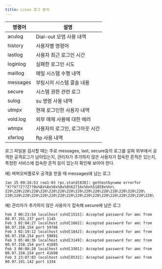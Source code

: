 ```yaml
---
title: Linux 로그 분석
---
```


|명령어|설명|
|----|---|
|aculog|Dial-out 모뎀 사용 내역|
|history|사용자별 명령어|
|lastlog|사용자 최근 로그인 시간|
|loginlog|실패한 로그인 시도|
|maillog|메일 시스템 수행 내역|
|messages|부팅시의 시스템 콜솔 내용|
|secure|시스템 권한 관련 로그|
|sulog|su 명령 사용 내역|
|utmpx|현재 로그인한 사용자 내역|
|vold.log|외부 매체 사용에 대한 에러|
|wtmpx|사용자의 로그인, 로그아웃 시간|
|xferlog|ftp 사용 내역|

로그 파일을 검사할 때는 주로 messages, last, secure등의 로그를 살펴 외부에서 공격한 공격로그가 남아있는지, 관리자가 추가하지 않은 사용자가 접속한 흔적은 있는지, 특정한 서비스에 접속한 흔적 등이 있는지 확인해 보아야 한다.

예) 버퍼오버플로우 공격을 받을 때 messages에 남는 로그

```
Jan 15 09:16:53 roo1-03 rpc.statd[838]: gethostbyname errorfor
^X??X??Z??Z??8x%8x%8x%8x%8x%8%62716x%hn%51859x%hn\
220\220\220\220\220\220\220\220\220\220\220\220\220\220\220\220\
220\220\220\220\220\220\220\220\220\220\220\220\220\220\220\220\220\
```

예) 관리자가 추가하지 않은 사용자가 접속해 secure에 남은 로그

```
Feb 3 00:23:54 localhost sshd[1515]: Accepted password for amc from 80.97.191.237 port 1145
Feb 3 02:04:27 localhost sshd[1662]: Accepted password for amc from 80.97.158.154 port 59786
Feb 3 02:19:12 localhost sshd[1842]: Accepted password for amc from 80.97.158.154 port 59891
Feb 3 05:48:36 localhost sshd[3149]: Accepted password for amc from 80.97.158.154 port 41685
Feb 3 06:08:20 localhost sshd[3301]: Accepted password for amc from 80.97.158.154 port 41698
Feb 3 23:07:03 localhost sshd[8532]: Accepted password for amc from 80.97.191.142 port 1334
```
